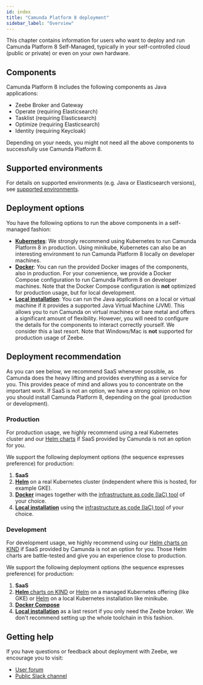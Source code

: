```yaml
---
id: index
title: "Camunda Platform 8 deployment"
sidebar_label: "Overview"
---
```


This chapter contains information for users who want to deploy and run Camunda Platform 8 Self-Managed, typically in your self-controlled cloud (public or private) or even on your own hardware.

## Components

Camunda Platform 8 includes the following components as Java applications:

* Zeebe Broker and Gateway
* Operate (requiring Elasticsearch)
* Tasklist (requiring Elasticsearch)
* Optimize (requiring Elasticsearch)
* Identity (requiring Keycloak)

Depending on your needs, you might not need all the above components to successfully use Camunda Platform 8.

## Supported environments

For details on supported environments (e.g. Java or Elasticsearch versions), see [supported environments](/docs/reference/supported-environments/).

## Deployment options

You have the following options to run the above components in a self-managed fashion:

* [**Kubernetes**](./kubernetes): We strongly recommend using Kubernetes to run Camunda Platform 8 in production. Using minikube, Kubernetes can also be an interesting environment to run Camunda Platform 8 locally on developer machines.
* [**Docker**](./docker): You can run the provided Docker images of the components, also in production. For your convenience, we provide a Docker Compose configuration to run Camunda Platform 8 on developer machines. Note that the Docker Compose configuration is **not** optimized for production usage, but for local development.
* [**Local installation**](./local): You can run the Java applications on a local or virtual machine if it provides a supported Java Virtual Machine (JVM). This allows you to run Camunda on virtual machines or bare metal and offers a significant amount of flexibility. However, you will need to configure the details for the components to interact correctly yourself. We consider this a last resort. Note that Windows/Mac is **not** supported for production usage of Zeebe.

## Deployment recommendation

As you can see below, we recommend SaaS whenever possible, as Camunda does the heavy lifting and provides everything as a service for you. This provides peace of mind and allows you to concentrate on the important work. If SaaS is not an option, we have a strong opinion on how you should install Camunda Platform 8, depending on the goal (production or development).

### Production

For production usage, we highly recommend using a real Kubernetes cluster and our [Helm charts](./kubernetes-helm) if SaaS provided by Camunda is not an option for you.

We support the following deployment options (the sequence expresses preference) for production:

1. **SaaS**
2. [**Helm**](./kubernetes-helm) on a real Kubernetes cluster (independent where this is hosted, for example GKE).
3. [**Docker**](./docker) images together with the [infrastructure as code (IaC) tool](https://en.wikipedia.org/wiki/Infrastructure_as_code) of your choice.
4. [**Local installation**](./local) using the [infrastructure as code (IaC) tool](https://en.wikipedia.org/wiki/Infrastructure_as_code) of your choice.

### Development

For development usage, we highly recommend using our [Helm charts on KIND](./kubernetes-helm/#installing-the-camunda-helm-chart-locally-using-kind) if SaaS provided by Camunda is not an option for you. Those Helm charts are battle-tested and give you an experience close to production.

We support the following deployment options (the sequence expresses preference) for production:

1. **SaaS**
2. [**Helm** charts on KIND](./kubernetes-helm/#installing-the-camunda-helm-chart-locally-using-kind) or [Helm](./kubernetes-helm) on a managed Kubernetes offering (like GKE) or [Helm](./kubernetes-helm) on a local Kubernetes installation like minikube.
3. [**Docker Compose**](./docker/#docker-compose)
4. [**Local installation**](./local) as a last resort if you only need the Zeebe broker. We don't recommend setting up the whole toolchain in this fashion.

## Getting help

If you have questions or feedback about deployment with Zeebe, we encourage you to visit:

* [User forum](https://forum.camunda.io/)
* [Public Slack channel](https://camunda-slack-invite.herokuapp.com/)
